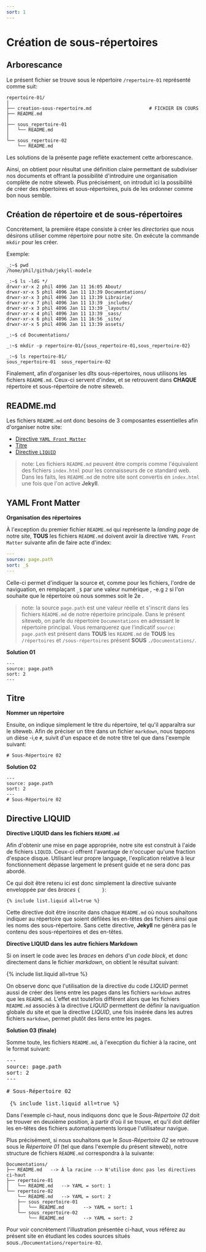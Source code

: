```yaml
---
sort: 1
---
```


# Création de sous-répertoires

## Arborescance

Le présent fichier se trouve sous le répertoire `/repertoire-01` représenté comme suit:

```SH
repertoire-01/
│
├── creation-sous-repertoire.md 					# FICHIER EN COURS
├── README.md
│
├── sous_repertoire-01
│   └── README.md
│
└── sous_repertoire-02
    └── README.md
```

Les solutions de la présente page reflète exactement cette arborescance.

Ainsi, on obtient pour résultat une définition claire permettant de subdiviser nos documents et offrant la possibilité d'introduire une organisation complète de notre siteweb. Plus précisément, on introduit ici la possibilité de créer des répertoires et sous-répertoires, puis de les ordonner comme bon nous semble.

## Création de répertoire et de sous-répertoires

Concrètement, la première étape consiste à créer les *directories* que nous désirons utiliser comme répertoire pour notre site. On  exécute la commande `mkdir` pour les créer. 

Exemple:

```shell
_:~$ pwd
/home/phil/github/jekyll-modele

_:~$ ls -ldG */
drwxr-xr-x 2 phil 4096 Jan 11 16:05 About/
drwxr-xr-x 5 phil 4096 Jan 11 13:39 Documentations/
drwxr-xr-x 3 phil 4096 Jan 11 13:39 Librairie/
drwxr-xr-x 7 phil 4096 Jan 11 13:39 _includes/
drwxr-xr-x 3 phil 4096 Jan 11 13:39 _layouts/
drwxr-xr-x 4 phil 4096 Jan 11 13:39 _sass/
drwxr-xr-x 6 phil 4096 Jan 11 16:56 _site/
drwxr-xr-x 5 phil 4096 Jan 11 13:39 assets/

_:~$ cd Documentations/

_:~$ mkdir -p repertoire-01/{sous_repertoire-01,sous_repertoire-02}

_:~$ ls repertoire-01/
sous_repertoire-01	sous_repertoire-02

```



Finalement, afin d'organiser les dîts sous-répertoires, nous utilisons les fichiers `README.md`. Ceux-ci servent d'index, et se retrouvent dans **CHAQUE** répertoire et sous-répertoire de notre siteweb.



## README.md

Les fichiers `README.md` ont donc besoins de 3 composantes essentielles afin d'organiser notre site:

- [Directive `YAML Front Matter`](#yaml-front-matter)
- [Titre](#titre)
- [Directive `LIQUID`](#directive-liquid)

> note: Les fichiers `README.md` peuvent être compris comme l'équivalent des fichiers `index.html` pour les connaisseurs de ce standard web. Dans les faits, les `README.md` de notre site sont convertis en `index.html` une fois que l'on active **Jekyll**.



## YAML Front Matter

**Organisation des répertoires**

À l'exception du premier fichier `README.md` qui représente la *landing page* de notre site, **TOUS** les fichiers `README.md` doivent avoir la directive `YAML Front Matter` suivante afin de faire acte d'index:

```yaml
---
source: page.path
sort: _$
---
```

Celle-ci permet d'indiquer la source et, comme pour les fichiers, l'ordre de naviguation, en remplaçant `_$` par une valeur numérique , -e.g `2` si l'on souhaite que le répertoire où nous sommes soit le 2e .

> note: la source `page.path` est une valeur réelle et s'inscrit dans les fichiers `README.md` de notre répertoire principale. Dans le présent siteweb, on parle du répertoire `Documentations` en adressant le répertoire principal. Vous remarquerez que l'indicatif `source: page.path` est présent dans **TOUS** les `README.md` de **TOUS** les `/répertoires` et `/sous-répertoires` présent **SOUS** `./Documentations/`.

**Solution 01**

```plaintext
---
source: page.path
sort: 2
---
```



## Titre

**Nommer un répertoire**

Ensuite, on indique simplement le titre du répertoire, tel qu'il apparaîtra sur le siteweb. Afin de préciser un titre dans un fichier `markdown`, nous tappons un dièse -i,e `#`, suivit d'un espace et de notre titre tel que dans l'exemple suivant:

```
# Sous-Répertoire 02
```

**Solution 02**

```
---
source: page.path
sort: 2
---
# Sous-Répertoire 02
```



## Directive LIQUID

**Directive LIQUID dans les fichiers `README.md`**

Afin d'obtenir une mise en page appropriée, notre site est construit à l'aide de fichiers `LIQUID`. Ceux-ci offrent l'avantage de n'occuper qu'une fraction d'espace disque. Utilisant leur propre language, l'explication relative à leur fonctionnement dépasse largement le présent guide et ne sera donc pas abordé.

Ce qui doit être retenu ici est donc simplement la directive suivante enveloppée par des *braces* `{		}`:

<div class="language-liquid highlighter-rouge"><div class="highlight"><pre class="highlight"><code><span class="p"><a>{</a>%</span><span class="w"> </span><span class="nt">include</span><span class="w"> </span><span class="s2">list.liquid</span><span class="w"> </span><span class="s3">all=true</span><span class="w"> </span><span class="p">%}</span></code></pre></div></div>

Cette directive doit être inscrite dans chaque `README.md` où nous souhaitons indiquer au répertoire que soient défilées les en-têtes des fichiers ainsi que les noms des sous-répertoire. Sans cette directive, **Jekyll** ne génèra pas le contenu des sous-répertoires et des en-têtes.

**Directive LIQUID dans les autre fichiers Markdown**

Si on insert le code avec les *braces* en dehors d'un *code block*, et donc directement dans le fichier *markdown*, on obtient le résultat suivant:

{% include list.liquid all=true %}

On observe donc que l'utilisation de la directive du code *LIQUID* permet aussi de créer des liens entre les pages dans les fichiers `markdown` autres que les `README.md`. L'effet est toutefois différent alors que les fichiers `README.md` associés à la directive *LIQUID* permettent de définir la naviguation globale du site et que la directive *LIQUID*, une fois insérée dans les autres fichiers `markdown`, permet plutôt des liens entre les pages.  



**Solution 03 (finale)**

Somme toute, les fichiers `README.md`, à l'execption du fichier à la racine, ont le format suivant:

<div class="CodeMirror-code" role="presentation" style=""><div class="" style="position: relative;"><pre class=" CodeMirror-line " role="presentation"><span role="presentation" style="padding-right: 0.1px;"><span class="cm-def">---</span></span>
<span role="presentation" style="padding-right: 0.1px;"><span class="cm-atom">source</span><span class="cm-meta">: </span>page.path</span>
<span role="presentation" style="padding-right: 0.1px;"><span class="cm-atom">sort</span><span class="cm-meta">: </span><span class="cm-number">2</span></span>
<span role="presentation" style="padding-right: 0.1px;"><span class="cm-def">---</span></span>
<span role="presentation" style="padding-right: 0.1px;"><span cm-text="" cm-zwsp="">&ZeroWidthSpace;</span></span>
<span role="presentation" style="padding-right: 0.1px;"><span class="cm-comment"># Sous-Répertoire 02</span></span>
<span role="presentation" style="padding-right: 0.1px;"><span class="cm-comment"> </span></span>
<span role="presentation" style="padding-right: 0.1px;"><span class="cm-comment"> <span class="cm-comment">{</span>%</span><span class="w"> </span><span class="nt">include</span><span class="w"> </span><span class="s2">list.liquid</span><span class="w"> </span><span class="s3">all=true</span><span class="w"> </span><span class="p">%}</span></span></pre></div></div>


Dans l'exemple ci-haut, nous indiquons donc que le *Sous-Répertoire 02* doit se trouver en deuxième position, à partir d'où il se trouve, et qu'il doit défiler les en-têtes des fichiers automatiquements lorsque l'utilisateur navigue. 

Plus précisément, si nous souhaitons que le *Sous-Répertoire 02* se retrouve sous le *Répertoire 01* (tel que dans l'exemple du présent siteweb), notre structure de fichiers `README.md` correspondra à la suivante:

```
Documentations/
├── README.md	--> À la racine --> N'utilise donc pas les directives ci-haut
├── repertoire-01
│   └── README.md	--> YAML = sort: 1 
└── repertoire-02
    └── README.md	--> YAML = sort: 2
    ├── sous_repertoire-01
    │	└── README.md		--> YAML = sort: 1
    └── sous_repertoire-02
    	└── README.md		--> YAML = sort: 2
```

Pour voir concrètement l'illustration présentée ci-haut, vous référez au présent site en étudiant les codes sources situés sous`./Documentations/repertoire-02`.